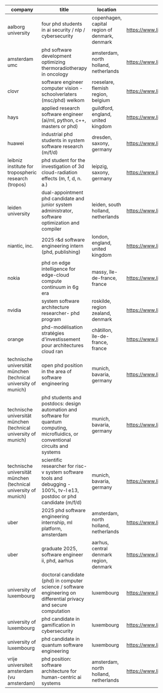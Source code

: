 |company|title|location|link|
|---|---|---|---|
|aalborg university|four phd students in ai security / nlp / cybersecurity|copenhagen, capital region of denmark, denmark|https://www.linkedin.com/jobs/view/4208621582|
|amsterdam umc|phd software development optimizing thermoradiotherapy in oncology|amsterdam, north holland, netherlands|https://www.linkedin.com/jobs/view/4206091647|
|clovr|software engineer computer vision - schoolverlaters (msc/phd) welkom|roeselare, flemish region, belgium|https://www.linkedin.com/jobs/view/4214615442|
|hays|applied research software engineer (ai/ml, python, c++, masters or phd)|guildford, england, united kingdom|https://www.linkedin.com/jobs/view/4209716143|
|huawei|industrial phd students in system software research (m/f/d)|dresden, saxony, germany|https://www.linkedin.com/jobs/view/3664562551|
|leibniz institute for tropospheric research (tropos)|phd student for the investigation of 3d cloud-radiation effects (m, f, d, n. a.)|leipzig, saxony, germany|https://www.linkedin.com/jobs/view/4211496646|
|leiden university|dual-appointment phd candidate and junior system administrator, software optimization and compiler|leiden, south holland, netherlands|https://www.linkedin.com/jobs/view/4162710305|
|niantic, inc.|2025 r&d software engineering intern (phd, publishing)|london, england, united kingdom|https://www.linkedin.com/jobs/view/4193271143|
|nokia|phd on edge intelligence for edge-cloud compute continuum in 6g era|massy, île-de-france, france|https://www.linkedin.com/jobs/view/4185606808|
|nvidia|system software architecture researcher- phd program|roskilde, region zealand, denmark|https://www.linkedin.com/jobs/view/4206279648|
|orange|phd-modélisation stratégies d'investissement pour architectures cloud ran|châtillon, île-de-france, france|https://www.linkedin.com/jobs/view/4204842978|
|technische universität münchen (technical university of munich)|open phd position in the area of software engineering|munich, bavaria, germany|https://www.linkedin.com/jobs/view/4199708996|
|technische universität münchen (technical university of munich)|phd students and postdocs: design automation and software for quantum computing, microfluidics, or conventional circuits and systems|munich, bavaria, germany|https://www.linkedin.com/jobs/view/4199710903|
|technische universität münchen (technical university of munich)|scientific researcher for risc-v system software tools and debugging - 100%, tv-l e13, postdoc or phd candidate (m/f/d)|munich, bavaria, germany|https://www.linkedin.com/jobs/view/4202178125|
|uber|2025 phd software engineering internship, ml platform, amsterdam|amsterdam, north holland, netherlands|https://www.linkedin.com/jobs/view/4151691510|
|uber|graduate 2025, software engineer ii, phd, aarhus|aarhus, central denmark region, denmark|https://www.linkedin.com/jobs/view/4196705852|
|university of luxembourg|doctoral candidate (phd) in computer science / software engineering on differential privacy and secure computation|luxembourg|https://www.linkedin.com/jobs/view/4125871552|
|university of luxembourg|phd candidate in gamification in cybersecurity|luxembourg|https://www.linkedin.com/jobs/view/4079203049|
|university of luxembourg|phd candidate in quantum software engineering|luxembourg|https://www.linkedin.com/jobs/view/4078636832|
|vrije universiteit amsterdam (vu amsterdam)|phd position: software architecture for human-centric ai systems|amsterdam, north holland, netherlands|https://www.linkedin.com/jobs/view/4202617912|